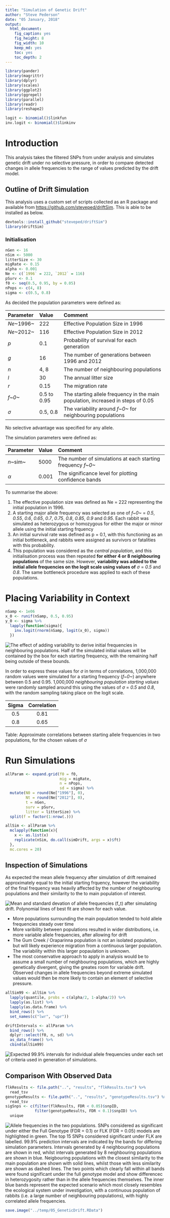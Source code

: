 ```yaml
---
title: "Simulation of Genetic Drift"
author: "Steve Pederson"
date: "05 January, 2018"
output: 
  html_document: 
    fig_caption: yes
    fig_height: 8
    fig_width: 10
    keep_md: yes
    toc: yes
    toc_depth: 2
---
```






```r
library(pander)
library(magrittr)
library(dplyr)
library(scales)
library(ggplot2)
library(ggrepel)
library(parallel)
library(readr)
library(reshape2)
```


```r
logit <- binomial()$linkfun
inv.logit <- binomial()$linkinv
```

# Introduction

This analysis takes the filtered SNPs from under analysis and simulates genetic drift under no selective pressure, in order to compare detected changes in allele frequencies to the range of values predicted by the drift model.

## Outline of Drift Simulation

This analysis uses a custom set of scripts collected as an R package and available from https://github.com/steveped/driftSim.
This is able to be installed as below.


```r
devtools::install_github("steveped/driftSim")
library(driftSim)
```

### Initialisation


```r
nGen <- 16
nSim <- 5000
litterSize <- 30
migRate <- 0.15
alpha <- 0.001
Ne <- c(`1996` = 222, `2012` = 116)
pSurv <- 0.1
f0 <- seq(0.5, 0.95, by = 0.05)
nPops <- c(4, 8)
sigma <- c(0.5, 0.8)
```


As decided the population parameters were defined as:

| Parameter   | Value          | Comment                                                     |
|:----------- |:-------------- |:----------------------------------------------------------- |
| *Ne*~1996~  | 222 | Effective Population Size in 1996                           |
| *Ne*~2012~  | 116 | Effective Population Size in 2012                           |
| *p*         | 0.1      | Probability of survival for each generation              |
| *g*         | 16       | The number of generations between 1996 and 2012             |
| *n*         | 4, 8      | The number of neighbouring populations                      |
| *l*         | 30 | The annual litter size                                      |
| *r*         | 0.15    | The migration rate                                          |
| *f~0~*      | 0.5 to 0.95    | The starting allele frequency in the main population, increased in steps of 0.05  |
| *&sigma;*   | 0.5, 0.8      | The variability around *f~0~* for neighbouring populations |

No selective advantage was specified for any allele.

The simulation parameters were defined as:

| Parameter   | Value     | Comment                                                     |
|:----------- |:--------- |:----------------------------------------------------------- |
| *n*~sim~    | 5000  | The number of simulations at each starting frequency *f~0~* |
| *&alpha;*   | 0.001 | The significance level for plotting confidence bands        |


To summarise the above:

1. The effective population size was defined as Ne = 222 representing the initial population in 1996. 
2. A starting major allele frequency was selected as one of *f~0~* = _0.5_, _0.55_, _0.6_, _0.65_, _0.7_, _0.75_, _0.8_, _0.85_, _0.9_ and _0.95_. Each rabbit was simulated as heterozygous or homozygous for either the major or minor allele using the initial starting frquency
3. An initial survival rate was defined as p = 0.1, with this functioning as an initial bottleneck, and rabbits were assigned as survivors or fatalities with this probability.
4. This population was considered as the *central population*, and this initialisation process was then repeated **for either 4 or 8 neighbouring populations** of the same size. However, **variability was added to the initial allele frequencies on the logit scale using values of** *&sigma;* = _0.5_ and _0.8_. The same bottleneck procedure was applied to each of these populations.


# Placing Variability in Context



```r
nSamp <- 1e06
x_0 <- runif(nSamp, 0.5, 0.95)
y_0 <- sigma %>%
  lapply(function(sigma){
    inv.logit(rnorm(nSamp, logit(x_0), sigma))
  })
```


![The effect of adding variability to derive initial frequencies in neighbouring populations. Half of the simulated initial values will be contained by the box for each starting frequency, with the remaining half being outside of these bounds.](05_GeneticDrift_files/figure-html/plotAddVars-1.png)


In order to express these values for *&sigma;* in terms of correlations, 1,000,000 random values were simulated for a starting frequency (*f~0~*) anywhere between 0.5 and 0.95.
1,000,000 _neighbouring population starting values_ were randomly sampled around this using the values of *&sigma;* = _0.5_ and _0.8_, with the random sampling taking place on the logit scale.


| Sigma | Correlation |
|:-----:|:-----------:|
|  0.5  |    0.81     |
|  0.8  |    0.65     |

Table: Approximate correlations between starting allele frequencies in two populations, for the chosen values of $\sigma$


# Run Simulations


```r
allParam <- expand.grid(f0 = f0,
                        mig = migRate,
                        n = nPops,
                        sd = sigma) %>%
  mutate(N0 = round(Ne["1996"], 0),
         Nt = round(Ne["2012"], 0),
         t = nGen,
         surv = pSurv,
         litter = litterSize) %>%
  split(f = factor(1:nrow(.)))
```


```r
allSim <- allParam %>%
  mclapply(function(x){
    x <- as.list(x)
    replicate(nSim, do.call(simDrift, args = x)$ft)
  },
  mc.cores = 20)
```



## Inspection of Simulations

As expected the mean allele frequency after simulation of drift remained approximately equal to the initial starting frquency, however the variability of the final frequency was heavily affected by the number of neighbouring populations and their similarity to the to main population of interest.

![Mean and standard devation of allele frequencies ($f_t$) after simulating drift. Polynomial lines of best fit are shown for each value.](05_GeneticDrift_files/figure-html/simValues-1.png)

- More populations surrounding the main population tended to hold allele frequencies steady over time
- More varibility between populations resulted in wider distributions, i.e. more variable allele frequencies, after allowing for drift
- The Gum Creek / Oraparinna population is not an isolated population, but will likely experience migration from a continuous larger population. The variability within this larger popaulation is unknown.
- The most conservative approach to apply in analysis would be to assume a small number of neighbouring populations, which are highly genetically divergent, giving the greates room for variable drift. Observed changes in allele frequencies beyond extreme simulated values would then be more likely to contain an element of selective pressure.



```r
allSim99 <- allSim %>%
  lapply(quantile, probs = c(alpha/2, 1-alpha/2)) %>%
  lapply(as.list) %>%
  lapply(as.data.frame) %>%
  bind_rows() %>%
  set_names(c("lwr", "upr"))
```



```r
driftIntervals <- allParam %>%
  bind_rows() %>%
  dplyr::select(f0, n, sd) %>%
  as_data_frame() %>%
  cbind(allSim99)
```

![Expected 99.9% intervals for individual allele frequencies under each set of criteria used in generation of simulations.](05_GeneticDrift_files/figure-html/driftBands-1.png)

## Comparison With Observed Data


```r
flkResults <- file.path("..", "results", "flkResults.tsv") %>%
  read_tsv
genotypeResults <- file.path("..", "results", "genotypeResults.tsv") %>%
  read_tsv
sigSnps <- c(filter(flkResults, FDR < 0.05)$snpID,
             filter(genotypeResults, FDR < 0.1)$snpID) %>%
  unique
```




![Allele frequencies in the two populations. SNPs considered as significant under either the Full Genotype (FDR = 0.1) or FLK (FDR = 0.05) models are highlighted in green. The top 15 SNPs considered significant under FLK are labelled. 99.9% prediction intervals are indicated by the bands for differing simulation parameters. Intervals generated by 4 neighbouring populations are shown in red, whilst intervals generated by 8 neighbouring populations are shown in blue. Neigbouring populations with the closest similarity to the main population are shown with solid lines, whilst those with less similarity are shown as dashed lines. The two points which clearly fall within all bands were found significant  under the full genotype model and show differencec in heterozygosity rather than in the allele frequencies themselves. The inner blue bands represent the expected scenario which most closely resembles the ecological system under investigation, with a continuous population of rabbits (i.e. a large number of neighbouring populations), with highly correlated allele frequencies.](05_GeneticDrift_files/figure-html/flkWithDriftBands-1.png)




```r
save.image("../temp/05_GeneticDrift.RData")
```

